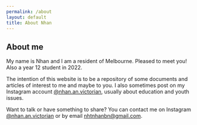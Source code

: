 ```yaml
---
permalink: /about
layout: default
title: About Nhan
---
```


## About me

My name is Nhan and I am a resident of Melbourne.
Pleased to meet you!
Also a year 12 student in 2022.

The intention of this website is to be a repository of some documents and articles of interest to me and maybe to you.
I also sometimes post on my Instagram account [@nhan.an.victorian](https://instagram.com/nhan.an.victorian),
usually about education and youth issues.

Want to talk or have something to share?
You can contact me on Instagram [@nhan.an.victorian](https://instagram.com/nhan.an.victorian)
or by email [nhtnhanbn@gmail.com](mailto:nhtnhanbn@gmail.com).